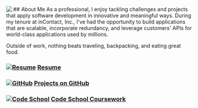 <img align="left" src="https://agarciamog.github.io/img/boss.png">
## About Me
As a professional, I enjoy tackling challenges and projects that apply software development in innovative and meaningful ways. During my tenure at inContact, Inc., I've had the opportunity to build applications that are scalable, incorporate redundancy, and leverage customers' APIs for world-class applications used by millions.

Outside of work, nothing beats traveling, backpacking, and eating great food.

### [![Resume](https://agarciamog.github.io/img/resume.png)](Resume.html) [Resume](Resume.md)

### [![GitHub](https://agarciamog.github.io/img/github.png)](Projects.html) [Projects on GitHub](Projects.md)

### [![Code School](https://agarciamog.github.io/img/codeschool3.png)](https://www.codeschool.com/users/3450500) [Code School Coursework](https://www.codeschool.com/users/3450500)
